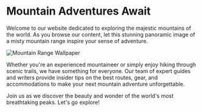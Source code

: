 <!--
Write me markdown content of website with wallpaper:

"A panoramic image of a mountain range, with mist and clouds drifting through the peaks."

The header of the page should not be copy of the text but rather a real content of the website which is using this wallpaper.
-->

<!--font:Poppins-->

# Mountain Adventures Await

Welcome to our website dedicated to exploring the majestic mountains of the world. As you browse our content, let this stunning panoramic image of a misty mountain range inspire your sense of adventure.

![Mountain Range Wallpaper](https://example.com/mountain-wallpaper.jpg)

Whether you're an experienced mountaineer or simply enjoy hiking through scenic trails, we have something for everyone. Our team of expert guides and writers provide insider tips on the best routes, gear, and accommodations to make your next mountain adventure unforgettable.

Join us as we discover the beauty and wonder of the world's most breathtaking peaks. Let's go explore!
